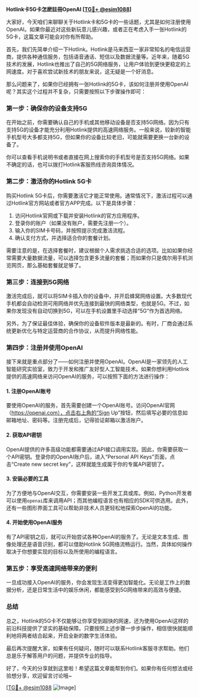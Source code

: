 **Hotlink卡5G卡怎麽註冊OpenAI [[TG💪+ @esim1088](https://t.me/s/esim1088)]**

大家好，今天咱们来聊聊关于Hotlink卡和5G卡的一些话题，尤其是如何注册使用OpenAI。如果你最近对这些新玩意儿感兴趣，或者正在考虑入手一张Hotlink的5G卡，这篇文章可能会对你有所帮助。

首先，我们先简单介绍一下Hotlink。Hotlink是马来西亚一家非常知名的电信运营商，提供各种通信服务，包括语音通话、短信以及数据流量等。近年来，随着5G技术的发展，Hotlink也推出了自己的5G网络服务，让用户体验到更快更稳定的上网速度。对于喜欢尝试新技术的朋友来说，这无疑是一个好消息。

那么问题来了，如果你已经拥有一张Hotlink的5G卡，该如何注册并使用OpenAI呢？其实这个过程并不复杂，只需要按照以下步骤操作即可：

### **第一步：确保你的设备支持5G**
在开始之前，你需要确认自己的手机或其他移动设备是否支持5G网络。因为只有支持5G的设备才能充分利用Hotlink提供的高速网络服务。一般来说，较新的智能手机型号大多都支持5G，但如果你的设备比较老旧，可能就需要更换一台新的设备了。

你可以查看手机说明书或者直接在网上搜索你的手机型号是否支持5G网络。如果不确定的话，也可以拨打Hotlink客服热线咨询具体情况。

### **第二步：激活你的Hotlink 5G卡**
购买Hotlink 5G卡后，你需要激活它才能正常使用。通常情况下，激活过程可以通过Hotlink官方网站或者官方APP完成。以下是具体步骤：
1. 访问Hotlink官网或下载并安装Hotlink的官方应用程序。
2. 登录你的账户（如果没有账户，需要先注册一个）。
3. 输入你的SIM卡号码，并按照提示完成激活流程。
4. 确认支付方式，并选择适合你的套餐计划。

需要注意的是，在选择套餐时，建议根据个人需求挑选合适的选项。比如如果你经常需要大量数据流量，可以选择包含更多流量的套餐；而如果你只是偶尔用手机浏览网页，那么基础套餐就足够了。

### **第三步：连接到5G网络**
激活完成后，就可以将SIM卡插入你的设备中，并开启蜂窝网络设置。大多数现代手机都会自动检测可用网络并优先连接到最快的网络类型，也就是5G。不过，如果你发现没有自动切换到5G，可以在手机设置里手动选择“5G”作为首选网络。

另外，为了保证最佳体验，确保你的设备软件版本是最新的。有时，厂商会通过系统更新优化与特定运营商的合作协议，从而提升网络性能。

### **第四步：注册并使用OpenAI**
接下来就是重点部分了——如何注册并使用OpenAI。OpenAI是一家领先的人工智能研究实验室，致力于开发和推广友好型人工智能技术。如果你想利用Hotlink提供的高速网络来访问OpenAI的服务，可以按照下面的方法进行操作：

#### **1. 注册OpenAI账号**
要使用OpenAI的服务，首先需要创建一个OpenAI账号。访问OpenAI官网（https://openai.com），点击右上角的“Sign Up”按钮，然后填写必要的信息如邮箱地址、密码等。注册完成后，记得验证邮箱以激活账户。

#### **2. 获取API密钥**
OpenAI提供的许多高级功能都需要通过API接口调用实现。因此，你需要获取一个API密钥。登录你的OpenAI账户后，进入“Personal API Keys”页面，点击“Create new secret key”，这样就能生成属于你的专属API密钥了。

#### **3. 安装必要的工具**
为了方便地与OpenAI交互，你需要安装一些开发工具或库。例如，Python开发者可以使用`openai`库来调用API；而其他编程语言也有相应的SDK可供选用。此外，还有一些图形界面工具可以帮助非技术人员更轻松地探索OpenAI的功能。

#### **4. 开始使用OpenAI服务**
有了API密钥之后，就可以开始尝试各种OpenAI的服务了。无论是文本生成、图像处理还是语音识别，都可以借助Hotlink 5G网络流畅运行。当然，具体如何操作取决于你想要实现的目标以及所使用的编程语言。

### **第五步：享受高速网络带来的便利**
一旦成功接入OpenAI的服务，你会发现生活变得更加智能化。无论是工作上的数据分析，还是日常生活中的娱乐休闲，都能感受到5G网络带来的高效与便捷。

### **总结**
总之，Hotlink的5G卡不仅能够让你享受到超快的网速，还为使用OpenAI这样的前沿科技提供了坚实的基础保障。只要按照上述步骤一步步操作，相信很快就能顺利地将两者结合起来，开启全新的数字生活体验。

最后再次提醒大家，如果有任何疑问，随时可以联系Hotlink客服寻求帮助。他们总是乐于解答用户的问题，并提供专业的指导。

好了，今天的分享就到这里啦！希望这篇文章能帮到你们。如果你有任何想法或经验想分享，欢迎留言讨论哦~

[[TG💪+ @esim1088](https://t.me/s/esim1088) ![Image](https://i.postimg.cc/4NQfJmqS/Snipaste-2025-05-13-00-14-12.png)]